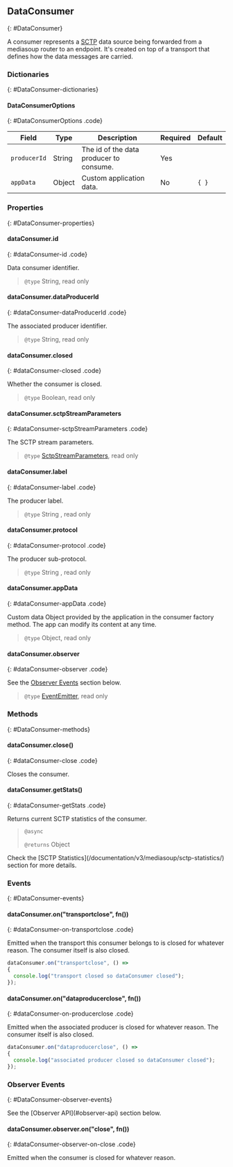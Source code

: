 ## DataConsumer
{: #DataConsumer}

<section markdown="1">

A consumer represents a [SCTP](https://tools.ietf.org/html/rfc4960) data source being forwarded from a mediasoup router to an endpoint. It's created on top of a transport that defines how the data messages are carried.

</section>


### Dictionaries
{: #DataConsumer-dictionaries}

<section markdown="1">

#### DataConsumerOptions
{: #DataConsumerOptions .code}

<div markdown="1" class="table-wrapper L3">

Field           | Type    | Description   | Required | Default
--------------- | ------- | ------------- | -------- | ---------
`producerId`    | String  | The id of the data producer to consume. | Yes |
`appData`       | Object  | Custom application data. | No | `{ }`

</div>

</section>


### Properties
{: #DataConsumer-properties}

<section markdown="1">

#### dataConsumer.id
{: #dataConsumer-id .code}

Data consumer identifier.

> `@type` String, read only

#### dataConsumer.dataProducerId
{: #dataConsumer-dataProducerId .code}

The associated producer identifier.

> `@type` String, read only

#### dataConsumer.closed
{: #dataConsumer-closed .code}

Whether the consumer is closed.

> `@type` Boolean, read only

#### dataConsumer.sctpStreamParameters
{: #dataConsumer-sctpStreamParameters .code}

The SCTP stream parameters.

> `@type` [SctpStreamParameters](/documentation/v3/mediasoup/sctp-stream-parameters/#SctpStreamParameters), read only

#### dataConsumer.label
{: #dataConsumer-label .code}

The producer label.

> `@type` String , read only

#### dataConsumer.protocol
{: #dataConsumer-protocol .code}

The producer sub-protocol.

> `@type` String , read only

#### dataConsumer.appData
{: #dataConsumer-appData .code}

Custom data Object provided by the application in the consumer factory method. The app can modify its content at any time.

> `@type` Object, read only

#### dataConsumer.observer
{: #dataConsumer-observer .code}

See the [Observer Events](#DataConsumer-observer-events) section below.

> `@type` [EventEmitter](https://nodejs.org/api/events.html#events_class_eventemitter), read only

</section>


### Methods
{: #DataConsumer-methods}

<section markdown="1">

#### dataConsumer.close()
{: #dataConsumer-close .code}

Closes the consumer.

#### dataConsumer.getStats()
{: #dataConsumer-getStats .code}

Returns current SCTP statistics of the consumer.

> `@async`
> 
> `@returns` Object

<div markdown="1" class="note">
Check the [SCTP Statistics](/documentation/v3/mediasoup/sctp-statistics/) section for more details.
</div>

### Events
{: #DataConsumer-events}

<section markdown="1">

#### dataConsumer.on("transportclose", fn())
{: #dataConsumer-on-transportclose .code}

Emitted when the transport this consumer belongs to is closed for whatever reason. The consumer itself is also closed.

```javascript
dataConsumer.on("transportclose", () =>
{
  console.log("transport closed so dataConsumer closed");
});
```

#### dataConsumer.on("dataproducerclose", fn())
{: #dataConsumer-on-producerclose .code}

Emitted when the associated producer is closed for whatever reason. The consumer itself is also closed.

```javascript
dataConsumer.on("dataproducerclose", () =>
{
  console.log("associated producer closed so dataConsumer closed");
});
```

</section>


### Observer Events
{: #DataConsumer-observer-events}

<section markdown="1">

<div markdown="1" class="note">
See the [Observer API](#observer-api) section below.
</div>

#### dataConsumer.observer.on("close", fn())
{: #dataConsumer-observer-on-close .code}

Emitted when the consumer is closed for whatever reason.

</section>
